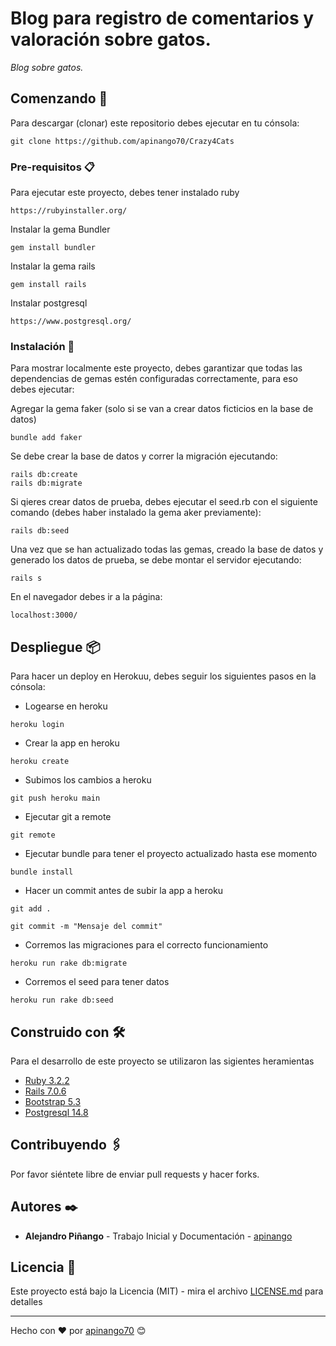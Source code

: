 # Blog para registro de comentarios y valoración sobre gatos.

_Blog sobre gatos._

## Comenzando 🚀

Para descargar (clonar) este repositorio debes ejecutar en tu cónsola:

```hash
git clone https://github.com/apinango70/Crazy4Cats
```

### Pre-requisitos 📋

Para ejecutar este proyecto, debes tener instalado ruby

```hash
https://rubyinstaller.org/
```

Instalar la gema Bundler

```hash
gem install bundler
```

Instalar la gema rails

```hash
gem install rails
```

Instalar postgresql

```hash
https://www.postgresql.org/
```

### Instalación 🔧

Para mostrar localmente este proyecto, debes garantizar que todas las dependencias de gemas estén configuradas correctamente, para eso debes ejecutar:

Agregar la gema faker (solo si se van a crear datos ficticios en la base de datos)

```hash
bundle add faker
```

Se debe crear la base de datos y correr la migración ejecutando:

```hash
rails db:create
rails db:migrate
```

Si qieres crear datos de prueba, debes ejecutar el seed.rb con el siguiente comando (debes haber instalado la gema aker previamente):

```hash
rails db:seed
```

Una vez que se han actualizado todas las gemas, creado la base de datos y generado los datos de prueba, se debe montar el servidor ejecutando:

```hash
rails s
```

En el navegador debes ir a la página:

```hash
localhost:3000/
```

## Despliegue 📦

Para hacer un deploy en Herokuu, debes seguir los siguientes pasos en la cónsola:

* Logearse en heroku

```hash
heroku login
```

* Crear la app en heroku

```hash
heroku create
```

* Subimos los cambios a heroku

```hash
git push heroku main
```

* Ejecutar git a  remote

```hash
git remote
```

* Ejecutar bundle para tener el proyecto actualizado hasta ese momento

```hash
bundle install
```

* Hacer un commit antes de subir la app a heroku

```hash
git add .
```

```hash
git commit -m "Mensaje del commit"
```

* Corremos las migraciones para el correcto funcionamiento

```hash
heroku run rake db:migrate
```

* Corremos el seed para tener datos

```hash
heroku run rake db:seed
```

## Construido con 🛠️

Para el desarrollo de este proyecto se utilizaron las sigientes heramientas

* [Ruby 3.2.2](https://www.ruby-lang.org/es/)
* [Rails 7.0.6](https://rubyonrails.org/)
* [Bootstrap 5.3](https://getbootstrap.com/docs/5.3/getting-started/download/)
* [Postgresql 14.8](https://www.postgresql.org/)

## Contribuyendo 🖇️

Por favor siéntete libre de enviar pull requests y hacer forks.

## Autores ✒️

* **Alejandro Piñango** - Trabajo Inicial y Documentación - [apinango](https://github.com/apinango70)

## Licencia 📄

Este proyecto está bajo la Licencia (MIT) - mira el archivo [LICENSE.md](LICENSE.md) para detalles

---

Hecho con ❤️ por [apinango70](https://github.com/apinango70) 😊
